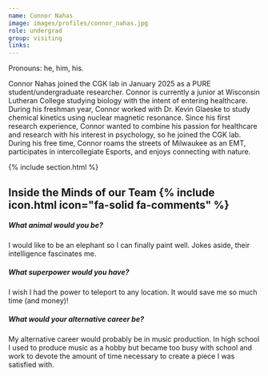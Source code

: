 ```yaml
---
name: Connor Nahas
image: images/profiles/connor_nahas.jpg
role: undergrad
group: visiting
links:
---
```

Pronouns: he, him, his.

Connor Nahas joined the CGK lab in January 2025 as a PURE student/undergraduate researcher. Connor is currently a junior at Wisconsin Lutheran College studying biology with the intent of entering healthcare. During his freshman year, Connor worked with Dr. Kevin Glaeske to study chemical kinetics using nuclear magnetic resonance. Since his first research experience, Connor wanted to combine his passion for healthcare and research with his interest in psychology, so he joined the CGK lab. During his free time, Connor roams the streets of Milwaukee as an EMT, participates in intercollegiate Esports, and enjoys connecting with nature.

{% include section.html %}

## Inside the Minds of our Team {% include icon.html icon="fa-solid fa-comments" %}

##### What animal would you be?

I would like to be an elephant so I can finally paint well. Jokes aside, their intelligence fascinates me.

##### What superpower would you have?

I wish I had the power to teleport to any location. It would save me so much time (and money)!

##### What would your alternative career be?

My alternative career would probably be in music production. In high school I used to produce music as a hobby but became too busy with school and work to devote the amount of time necessary to create a piece I was satisfied with.